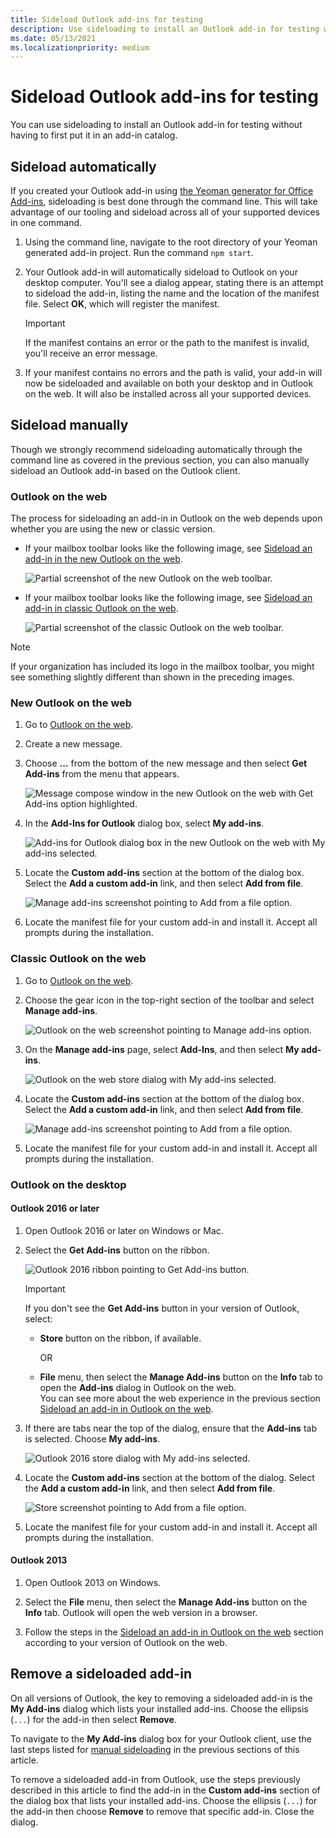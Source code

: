 ```yaml
---
title: Sideload Outlook add-ins for testing
description: Use sideloading to install an Outlook add-in for testing without having to first put it in an add-in catalog.
ms.date: 05/13/2021
ms.localizationpriority: medium
---
```


# Sideload Outlook add-ins for testing

You can use sideloading to install an Outlook add-in for testing without having to first put it in an add-in catalog.

## Sideload automatically

If you created your Outlook add-in using [the Yeoman generator for Office Add-ins](https://github.com/OfficeDev/generator-office), sideloading is best done through the command line. This will take advantage of our tooling and sideload across all of your supported devices in one command.

1. Using the command line, navigate to the root directory of your Yeoman generated add-in project. Run the command `npm start`.

1. Your Outlook add-in will automatically sideload to Outlook on your desktop computer. You'll see a dialog appear, stating there is an attempt to sideload the add-in, listing the name and the location of the manifest file. Select **OK**, which will register the manifest.

    > [!IMPORTANT]
    > If the manifest contains an error or the path to the manifest is invalid, you'll receive an error message.

1. If your manifest contains no errors and the path is valid, your add-in will now be sideloaded and available on both your desktop and in Outlook on the web. It will also be installed across all your supported devices.

## Sideload manually

Though we strongly recommend sideloading automatically through the command line as covered in the previous section, you can also manually sideload an Outlook add-in based on the Outlook client.

### Outlook on the web

The process for sideloading an add-in in Outlook on the web depends upon whether you are using the new or classic version.

- If your mailbox toolbar looks like the following image, see [Sideload an add-in in the new Outlook on the web](#new-outlook-on-the-web).

    ![Partial screenshot of the new Outlook on the web toolbar.](../images/outlook-on-the-web-new-toolbar.png)

- If your mailbox toolbar looks like the following image, see [Sideload an add-in in classic Outlook on the web](#classic-outlook-on-the-web).

    ![Partial screenshot of the classic Outlook on the web toolbar.](../images/outlook-on-the-web-classic-toolbar.png)

> [!NOTE]
> If your organization has included its logo in the mailbox toolbar, you might see something slightly different than shown in the preceding images.

### New Outlook on the web

1. Go to [Outlook on the web](https://outlook.office.com).

1. Create a new message.

1. Choose **...** from the bottom of the new message and then select **Get Add-ins** from the menu that appears.

    ![Message compose window in the new Outlook on the web with Get Add-ins option highlighted.](../images/outlook-on-the-web-new-get-add-ins.png)

1. In the **Add-Ins for Outlook** dialog box, select **My add-ins**.

    ![Add-ins for Outlook dialog box in the new Outlook on the web with My add-ins selected.](../images/outlook-on-the-web-new-my-add-ins.png)

1. Locate the **Custom add-ins** section at the bottom of the dialog box. Select the **Add a custom add-in** link, and then select **Add from file**.

    ![Manage add-ins screenshot pointing to Add from a file option.](../images/outlook-sideload-desktop-add-from-file.png)

1. Locate the manifest file for your custom add-in and install it. Accept all prompts during the installation.

### Classic Outlook on the web

1. Go to [Outlook on the web](https://outlook.office.com).

1. Choose the gear icon in the top-right section of the toolbar and select **Manage add-ins**.

    ![Outlook on the web screenshot pointing to Manage add-ins option.](../images/outlook-sideload-web-manage-integrations.png)

1. On the **Manage add-ins** page, select **Add-Ins**, and then select **My add-ins**.

    ![Outlook on the web store dialog with My add-ins selected.](../images/outlook-sideload-store-select-add-ins.png)

1. Locate the **Custom add-ins** section at the bottom of the dialog box. Select the **Add a custom add-in** link, and then select **Add from file**.

    ![Manage add-ins screenshot pointing to Add from a file option.](../images/outlook-sideload-desktop-add-from-file.png)

1. Locate the manifest file for your custom add-in and install it. Accept all prompts during the installation.

### Outlook on the desktop

#### Outlook 2016 or later

1. Open Outlook 2016 or later on Windows or Mac.

1. Select the **Get Add-ins** button on the ribbon.

    ![Outlook 2016 ribbon pointing to Get Add-ins button.](../images/outlook-sideload-desktop-store.png)

    > [!IMPORTANT]
    > If you don't see the **Get Add-ins** button in your version of Outlook, select:
    >
    > - **Store** button on the ribbon, if available.
    >
    >   OR
    >
    > - **File** menu, then select the **Manage Add-ins** button on the **Info** tab to open the **Add-ins** dialog in Outlook on the web.<br>You can see more about the web experience in the previous section [Sideload an add-in in Outlook on the web](#outlook-on-the-web).

1. If there are tabs near the top of the dialog, ensure that the **Add-ins** tab is selected. Choose **My add-ins**.

    ![Outlook 2016 store dialog with My add-ins selected.](../images/outlook-sideload-store-select-add-ins.png)

1. Locate the **Custom add-ins** section at the bottom of the dialog. Select the **Add a custom add-in** link, and then select **Add from file**.

    ![Store screenshot pointing to Add from a file option.](../images/outlook-sideload-desktop-add-from-file.png)

1. Locate the manifest file for your custom add-in and install it. Accept all prompts during the installation.

#### Outlook 2013

1. Open Outlook 2013 on Windows.

1. Select the **File** menu, then select the **Manage Add-ins** button on the **Info** tab. Outlook will open the web version in a browser.

1. Follow the steps in the [Sideload an add-in in Outlook on the web](#outlook-on-the-web) section according to your version of Outlook on the web.

## Remove a sideloaded add-in

On all versions of Outlook, the key to removing a sideloaded add-in is the **My Add-ins** dialog which lists your installed add-ins. Choose the ellipsis (`...`) for the add-in then select **Remove**.

To navigate to the **My Add-ins** dialog box for your Outlook client, use the last steps listed for [manual sideloading](#sideload-manually) in the previous sections of this article.

To remove a sideloaded add-in from Outlook, use the steps previously described in this article to find the add-in in the **Custom add-ins** section of the dialog box that lists your installed add-ins. Choose the ellipsis (`...`) for the add-in then choose **Remove** to remove that specific add-in. Close the dialog.
